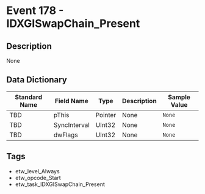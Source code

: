 # Event 178 - IDXGISwapChain_Present

## Description
None

## Data Dictionary
|Standard Name|Field Name|Type|Description|Sample Value|
|---|---|---|---|---|
|TBD|pThis|Pointer|None|`None`|
|TBD|SyncInterval|UInt32|None|`None`|
|TBD|dwFlags|UInt32|None|`None`|

## Tags
* etw_level_Always
* etw_opcode_Start
* etw_task_IDXGISwapChain_Present